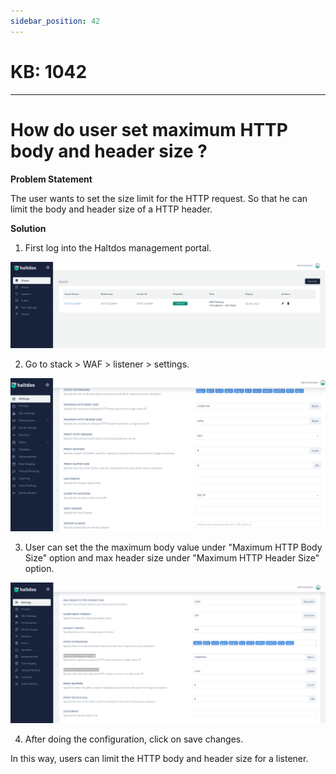 ```yaml
---
sidebar_position: 42
---
```


# KB: 1042
-----------

# How do user set maximum HTTP body and header size ?

**Problem Statement**

The user wants to set the size limit for the HTTP request. So that he can limit the body and header size of a HTTP header.

**Solution**

1. First log into the Haltdos management portal.

![kb-1042](/img/waf/tutorials/d1.png)

2. Go to stack > WAF > listener > settings.

![kb-1042](/img/waf/tutorials/k1.png)

3. User can set the the maximum body value under "Maximum HTTP Body Size" option and max header size under "Maximum HTTP Header Size" option.

![kb-1042](/img/waf/tutorials/k2.png)

4. After doing the configuration, click on save changes.

In this way, users can limit the HTTP body and header size for a listener.
